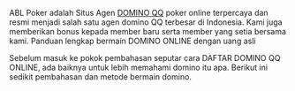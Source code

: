 ABL Poker adalah  Situs Agen  <a href="http://idpokerpro.com/domino-qq/">DOMINO QQ</a> poker online terpercaya dan resmi menjadi salah satu agen domino QQ terbesar di Indonesia. Kami juga memberikan bonus kepada member baru serta member yang setia bersama kami.
Panduan lengkap bermain DOMINO ONLINE dengan uang asli

Sebelum masuk ke pokok pembahasan seputar cara DAFTAR DOMINO QQ ONLINE, ada baiknya untuk lebih memahami domino itu apa. Berikut ini sedikit pembahasan dan metode bermain domino.
